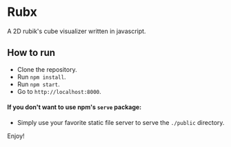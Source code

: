# Rubx
A 2D rubik's cube visualizer written in javascript.

## How to run
* Clone the repository.
* Run `npm install`.
* Run `npm start`.
* Go to `http://localhost:8000`.
#### If you don't want to use npm's `serve` package:
* Simply use your favorite static file server to serve the `./public` directory.

Enjoy!
